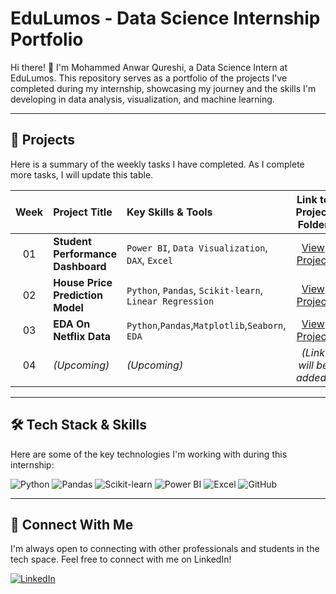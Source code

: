 # EduLumos - Data Science Internship Portfolio

Hi there! 👋 I'm Mohammed Anwar Qureshi, a Data Science Intern at EduLumos. This repository serves as a portfolio of the projects I've completed during my internship, showcasing my journey and the skills I'm developing in data analysis, visualization, and machine learning.

---

## 📂 Projects

Here is a summary of the weekly tasks I have completed. As I complete more tasks, I will update this table.

| Week | Project Title | Key Skills & Tools | Link to Project Folder |
|:---:|:---|:---|:---:|
| 01 | **Student Performance Dashboard** | `Power BI`, `Data Visualization`, `DAX`, `Excel` | [View Project](./Week1_Student_Dashboard/) |
| 02 | **House Price Prediction Model** | `Python`, `Pandas`, `Scikit-learn`, `Linear Regression` | [View Project](./Week2_House_Price_Prediction/) |
| 03 | **EDA On Netflix Data**  |  `Python`,`Pandas`,`Matplotlib`,`Seaborn`, `EDA`  | [View Project](./Week3_Netflix_EDA/) |
| 04 | *(Upcoming)* | *(Upcoming)* | *(Link will be added)* |

---

## 🛠️ Tech Stack & Skills

Here are some of the key technologies I'm working with during this internship:

![Python](https://img.shields.io/badge/Python-3776AB?style=for-the-badge&logo=python&logoColor=white)
![Pandas](https://img.shields.io/badge/Pandas-150458?style=for-the-badge&logo=pandas&logoColor=white)
![Scikit-learn](https://img.shields.io/badge/scikit--learn-%23F7931E.svg?style=for-the-badge&logo=scikit-learn&logoColor=white)
![Power BI](https://img.shields.io/badge/Power%20BI-F2C811?style=for-the-badge&logo=powerbi&logoColor=black)
![Excel](https://img.shields.io/badge/Microsoft_Excel-217346?style=for-the-badge&logo=microsoft-excel&logoColor=white)
![GitHub](https://img.shields.io/badge/GitHub-181717?style=for-the-badge&logo=github&logoColor=white)

---

## 🔗 Connect With Me

I'm always open to connecting with other professionals and students in the tech space. Feel free to connect with me on LinkedIn!

[![LinkedIn](https://img.shields.io/badge/LinkedIn-0A66C2?style=for-the-badge&logo=linkedin&logoColor=white)](https://www.linkedin.com/in/mohammed-anwar-qureshi-684598321/)

